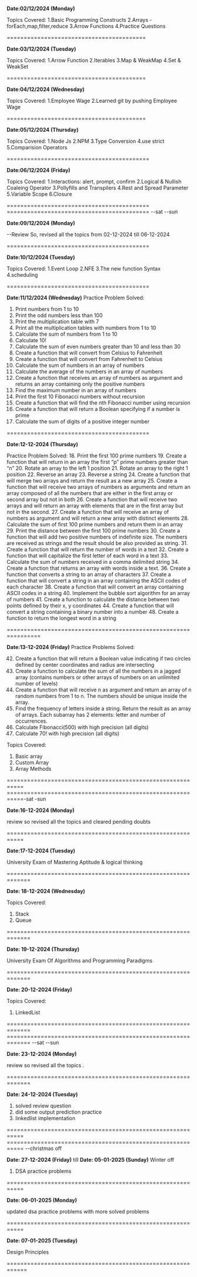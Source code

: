
__Date:02/12/2024 (Monday)__

Topics Covered: 
1.Basic Programming Constructs 
2.Arrays -forEach,map,filter,reduce 
3.Arrow Functions 
4.Practice Questions

=========================================

__Date:03/12/2024 (Tuesday)__

Topics Covered:
1.Arrow Function
2.Iterables
3.Map & WeakMap
4.Set & WeakSet

=========================================

__Date:04/12/2024 (Wednesday)__

Topics Covered:
1.Employee Wage
2.Learned git by pushing Employee Wage

=========================================

__Date:05/12/2024 (Thursday)__

Topics Covered:
1.Node Js
2.NPM
3.Type Conversion
4.use strict
5.Comparision Operators

==========================================

__Date:06/12/2024 (Friday)__

Topics Covered:
1.Interactions: alert, prompt, confirm
2.Logical & Nullish Coaleing Operator
3.Pollyfills and Transpilers
4.Rest and Spread Parameter
5.Variable Scope
6.Closure

==========================================
========================================== --sat --sun

__Date:09/12/2024 (Monday)__

--Review 
So, revised all the topics from 02-12-2024 till 06-12-2024

==========================================

__Date:10/12/2024 (Tuesday)__

Topics Covered:
1.Event Loop
2.NFE
3.The new function Syntax
4.scheduling

==========================================

__Date:11/12/2024 (Wednesday)__
Practice Problem Solved:

1. Print numbers from 1 to 10
2. Print the odd numbers less than 100
3. Print the multiplication table with 7
4. Print all the multiplication tables with numbers from 1 to 10
5. Calculate the sum of numbers from 1 to 10
6. Calculate 10!
7. Calculate the sum of even numbers greater than 10 and less than 30
8. Create a function that will convert from Celsius to Fahrenheit
9. Create a function that will convert from Fahrenheit to Celsius
10. Calculate the sum of numbers in an array of numbers
11. Calculate the average of the numbers in an array of numbers
12. Create a function that receives an array of numbers as argument and returns an array containing only the positive numbers
13. Find the maximum number in an array of numbers
14. Print the first 10 Fibonacci numbers without recursion
15. Create a function that will find the nth Fibonacci number using recursion
16. Create a function that will return a Boolean specifying if a number is prime
17. Calculate the sum of digits of a positive integer number

==========================================

__Date:12-12-2024 (Thursday)__

Practice Problem Solved:
18. Print the first 100 prime numbers
19. Create a function that will return in an array the first “p” prime numbers greater than “n”
20. Rotate an array to the left 1 position
21. Rotate an array to the right 1 position
22. Reverse an array
23. Reverse a string
24. Create a function that will merge two arrays and return the result as a new array
25. Create a function that will receive two arrays of numbers as arguments and return an array composed of all the numbers that are either in the first array or second array but not in both
26. Create a function that will receive two arrays and will return an array with elements that are in the first array but not in the second.
27. Create a function that will receive an array of numbers as argument and will return a new array with distinct elements
28. Calculate the sum of first 100 prime numbers and return them in an array
29. Print the distance between the first 100 prime numbers
30. Create a function that will add two positive numbers of indefinite size. The numbers are received as strings and the result should be also provided as string.
31. Create a function that will return the number of words in a text
32. Create a function that will capitalize the first letter of each word in a text
33. Calculate the sum of numbers received in a comma delimited string
34. Create a function that returns an array with words inside a text.
36. Create a function that converts a string to an array of characters
37. Create a function that will convert a string in an array containing the ASCII codes of each character
38. Create a function that will convert an array containing ASCII codes in a string
40. Implement the bubble sort algorithm for an array of numbers
41. Create a function to calculate the distance between two points defined by their x, y coordinates
44. Create a function that will convert a string containing a binary number into a number
48. Create a function to return the longest word in a string

================================================================

__Date:13-12-2024 (Friday)__
Practice Problems Solved:

42. Create a function that will return a Boolean value indicating if two circles defined by center coordinates and radius are intersecting
45. Create a function to calculate the sum of all the numbers in a jagged array
(contains numbers or other arrays of numbers on an unlimited number of
levels)
50. Create a function that will receive n as argument and return an array of n random numbers from 1 to n. The numbers should be unique inside the array.
51. Find the frequency of letters inside a string. Return the result as an array of arrays. Each subarray has 2 elements: letter and number of occurrences.
52. Calculate Fibonacci(500) with high precision (all digits)
53. Calculate 70! with high precision (all digits)

Topics Covered:
1. Basic array
2. Custom Array
3. Array Methods


===========================================================
===========================================================-sat -sun

__Date:16-12-2024 (Monday)__

review so revised all the topics and cleared pending doubts

===========================================================

__Date:17-12-2024 (Tuesday)__

University Exam of Mastering Aptitude & logical thinking

=============================================================

__Date: 18-12-2024 (Wednesday)__

Topics Covered:
1. Stack
2. Queue

=============================================================

__Date: 19-12-2024 (Thursday)__

University Exam Of Algorithms and Programming Paradigms

=============================================================

__Date: 20-12-2024 (Friday)__

Topics Covered:
1. LinkedList

=============================================================
============================================================= --sat --sun

__Date: 23-12-2024 (Monday)__

review so revised all the topics .

=============================================================

__Date: 24-12-2024 (Tuesday)__

1. solved review question 
2. did some output prediction practice
3. linkedlist implementation

===========================================================
=========================================================== --christmas off

__Date: 27-12-2024 (Friday)__ till __Date: 05-01-2025 (Sunday)__ Winter 
off

1. DSA practice problems


===========================================================

__Date: 06-01-2025 (Monday)__

updated dsa practice problems with more solved problems

===========================================================

__Date: 07-01-2025 (Tuesday)__

Design Principles

============================================================

